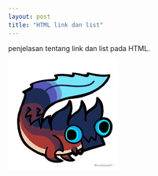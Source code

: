 ```yaml
---
layout: post
title: "HTML link dan list"
---
```


penjelasan tentang link dan list pada HTML.

![HTML link dan list](/assets/images/glavenus.png)